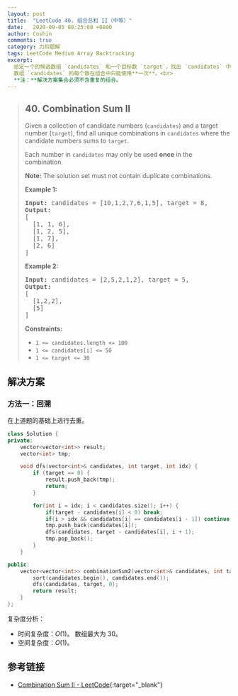 ```yaml
---
layout: post
title:  "LeetCode 40. 组合总和 II（中等）"
date:   2020-09-05 08:25:08 +0800
author: Coshin
comments: true
category: 力扣题解
tags: LeetCode Medium Array Backtracking
excerpt:
  给定一个的候选数组 `candidates` 和一个目标数 `target`，找出 `candidates` 中所有使数字和为 `target` 的组合。<br>
  数组 `candidates` 的每个数在组合中只能使用**一次**。<br>
  **注：**解决方案集合必须不含重复的组合。
---
```

> ## 40. Combination Sum II
> 
> Given a collection of candidate numbers (`candidates`) and a target number
> (`target`), find all unique combinations in `candidates` where the candidate
> numbers sums to `target`.
> 
> Each number in `candidates` may only be used **once** in the combination.
> 
> **Note:** The solution set must not contain duplicate combinations.
> 
> **Example 1:**
> 
> <pre>
> <strong>Input:</strong> candidates = [10,1,2,7,6,1,5], target = 8,
> <strong>Output:</strong>
> [
>   [1, 1, 6],
>   [1, 2, 5],
>   [1, 7],
>   [2, 6]
> ]
> </pre>
> 
> **Example 2:**
> 
> <pre>
> <strong>Input:</strong> candidates = [2,5,2,1,2], target = 5,
> <strong>Output:</strong>
> [
>   [1,2,2],
>   [5]
> ]
> </pre>
> 
> **Constraints:**
> 
> * `1 <= candidates.length <= 100`
> * `1 <= candidates[i] <= 50`
> * `1 <= target <= 30`

## 解决方案

### 方法一：回溯

在上道题的基础上进行去重。

```cpp
class Solution {
private:
    vector<vector<int>> result;
    vector<int> tmp;

    void dfs(vector<int>& candidates, int target, int idx) {
        if (target == 0) {
            result.push_back(tmp);
            return;
        }

        for(int i = idx; i < candidates.size(); i++) {
            if(target - candidates[i] < 0) break;
            if(i > idx && candidates[i] == candidates[i - 1]) continue;
            tmp.push_back(candidates[i]);
            dfs(candidates, target - candidates[i], i + 1);
            tmp.pop_back();
        }
    }

public:
    vector<vector<int>> combinationSum2(vector<int>& candidates, int target) {
        sort(candidates.begin(), candidates.end());
        dfs(candidates, target, 0);
        return result;
    }
};
```

复杂度分析：
* 时间复杂度：*O*(1)。
  数组最大为 30。
* 空间复杂度：*O*(1)。

## 参考链接

* [Combination Sum II - LeetCode](https://leetcode.com/problems/combination-sum-ii/){:target="_blank"}
